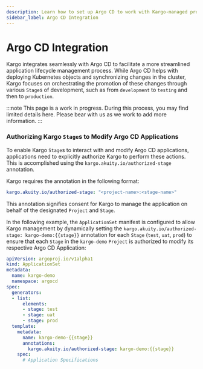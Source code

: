 ```yaml
---
description: Learn how to set up Argo CD to work with Kargo-managed projects.
sidebar_label: Argo CD Integration
---
```


# Argo CD Integration

Kargo integrates seamlessly with Argo CD to facilitate a more streamlined application lifecycle management process. While Argo CD helps with deploying Kubernetes objects and synchronizing changes in the cluster, Kargo focuses on orchestrating the promotion of these changes through various `Stage`s of development, such as from `development` to `testing` and then to `production`.

:::note
This page is a work in progress.
During this process, you may find limited details here. Please bear with us as we work to add more information.
:::

### Authorizing Kargo `Stage`s to Modify Argo CD Applications

To enable Kargo `Stage`s to interact with and modify Argo CD applications, applications need to explicitly authorize Kargo to perform these actions. This is accomplished using the `kargo.akuity.io/authorized-stage` annotation.

Kargo requires the annotation in the following format:

```yaml
kargo.akuity.io/authorized-stage: "<project-name>:<stage-name>"
```

This annotation signifies consent for Kargo to manage the application on behalf of the designated `Project` and `Stage`.

In the following example, the `ApplicationSet` manifest is configured to allow Kargo management by dynamically setting the `kargo.akuity.io/authorized-stage: kargo-demo:{{stage}}` annotation for each `Stage` (`test`, `uat`, `prod`) to ensure that each `Stage` in the `kargo-demo` `Project` is authorized to modify its respective Argo CD Application:

```yaml
apiVersion: argoproj.io/v1alpha1
kind: ApplicationSet
metadata:
  name: kargo-demo
  namespace: argocd
spec:
  generators:
  - list:
      elements:
      - stage: test
      - stage: uat
      - stage: prod
  template:
    metadata:
      name: kargo-demo-{{stage}}
      annotations:
        kargo.akuity.io/authorized-stage: kargo-demo:{{stage}}
    spec:
      # Application Specifications
```

